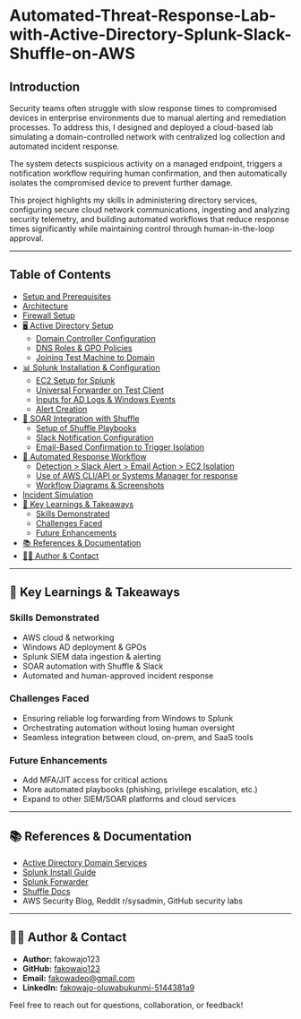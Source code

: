 # Automated-Threat-Response-Lab-with-Active-Directory-Splunk-Slack-Shuffle-on-AWS

## Introduction

Security teams often struggle with slow response times to compromised devices in enterprise environments due to manual alerting and remediation processes. To address this, I designed and deployed a cloud-based lab simulating a domain-controlled network with centralized log collection and automated incident response.

The system detects suspicious activity on a managed endpoint, triggers a notification workflow requiring human confirmation, and then automatically isolates the compromised device to prevent further damage.

This project highlights my skills in administering directory services, configuring secure cloud network communications, ingesting and analyzing security telemetry, and building automated workflows that reduce response times significantly while maintaining control through human-in-the-loop approval.

---

## Table of Contents

- [Setup and Prerequisites](#setup-and-prerequisites)
- [Architecture](#architecture)
- [Firewall Setup](#firewall-setup)
- [🖥️ Active Directory Setup](#active-directory-setup)
  - [Domain Controller Configuration](#domain-controller-configuration)
  - [DNS Roles & GPO Policies](#dns-roles--gpo-policies)
  - [Joining Test Machine to Domain](#joining-test-machine-to-domain)
- [📊 Splunk Installation & Configuration](#splunk-installation--configuration)
  - [EC2 Setup for Splunk](#ec2-setup-for-splunk)
  - [Universal Forwarder on Test Client](#universal-forwarder-on-test-client)
  - [Inputs for AD Logs & Windows Events](#inputs-for-ad-logs--windows-events)
  - [Alert Creation](#alert-creation)
- [🔁 SOAR Integration with Shuffle](#soar-integration-with-shuffle)
  - [Setup of Shuffle Playbooks](#setup-of-shuffle-playbooks)
  - [Slack Notification Configuration](#slack-notification-configuration)
  - [Email-Based Confirmation to Trigger Isolation](#email-based-confirmation-to-trigger-isolation)
- [🔐 Automated Response Workflow](#automated-response-workflow)
  - [Detection > Slack Alert > Email Action > EC2 Isolation](#detection--slack-alert--email-action--ec2-isolation)
  - [Use of AWS CLI/API or Systems Manager for response](#use-of-aws-cliapior-systems-manager-for-response)
  - [Workflow Diagrams & Screenshots](#workflow-diagrams--screenshots)
- [Incident Simulation](#incident-simulation)
- [🧠 Key Learnings & Takeaways](#key-learnings--takeaways)
  - [Skills Demonstrated](#skills-demonstrated)
  - [Challenges Faced](#challenges-faced)
  - [Future Enhancements](#future-enhancements)
- [📚 References & Documentation](#references--documentation)
- [🧑‍💻 Author & Contact](#author--contact)

---

## 🧠 Key Learnings & Takeaways

### Skills Demonstrated
- AWS cloud & networking
- Windows AD deployment & GPOs
- Splunk SIEM data ingestion & alerting
- SOAR automation with Shuffle & Slack
- Automated and human-approved incident response

### Challenges Faced
- Ensuring reliable log forwarding from Windows to Splunk
- Orchestrating automation without losing human oversight
- Seamless integration between cloud, on-prem, and SaaS tools

### Future Enhancements
- Add MFA/JIT access for critical actions
- More automated playbooks (phishing, privilege escalation, etc.)
- Expand to other SIEM/SOAR platforms and cloud services

---

## 📚 References & Documentation

- [Active Directory Domain Services](https://docs.microsoft.com/en-us/windows-server/identity/active-directory-domain-services)
- [Splunk Install Guide](https://docs.splunk.com/Documentation/Splunk/latest/Installation/InstallonWindows)
- [Splunk Forwarder](https://docs.splunk.com/Documentation/Forwarder/latest/Forwarder/Deploytheuniversalforwarder)
- [Shuffle Docs](https://shuffler.io/docs/)
- AWS Security Blog, Reddit r/sysadmin, GitHub security labs

---

## 🧑‍💻 Author & Contact

- **Author:** fakowajo123
- **GitHub:** [fakowajo123](https://github.com/fakowajo123)
- **Email:** [fakowadeo@gmail.com](mailto:fakowadeo@gmail.com)
- **LinkedIn:** [fakowajo-oluwabukunmi-5144381a9](https://www.linkedin.com/in/fakowajo-oluwabukunmi-5144381a9/)

Feel free to reach out for questions, collaboration, or feedback!
